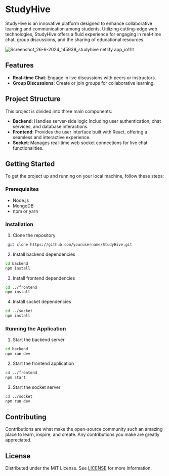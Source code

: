 # StudyHive

StudyHive is an innovative platform designed to enhance collaborative learning and communication among students. Utilizing cutting-edge web technologies, StudyHive offers a fluid experience for engaging in real-time chat, group discussions, and the sharing of educational resources.

![Screenshot_26-6-2024_145938_studyhive netlify app_io11lt](https://github.com/ajaykumarn3000/StudyHive/assets/104309385/3187146f-565b-4ae9-aed1-5b46281d5b73)

## Features

- **Real-time Chat**: Engage in live discussions with peers or instructors.
- **Group Discussions**: Create or join groups for collaborative learning.

## Project Structure

This project is divided into three main components:

- **Backend**: Handles server-side logic including user authentication, chat services, and database interactions.
- **Frontend**: Provides the user interface built with React, offering a seamless and interactive experience.
- **Socket**: Manages real-time web socket connections for live chat functionalities.

## Getting Started

To get the project up and running on your local machine, follow these steps:

### Prerequisites

- Node.js
- MongoDB
- npm or yarn

### Installation

1. Clone the repository
  ```sh
   git clone https://github.com/yourusername/StudyHive.git
   ```

2. Install backend dependencies
  ```sh
  cd backend
  npm install
  ```

3. Install frontend dependencies
  ```sh
  cd ../frontend
  npm install
  ```
  

4. Install socket dependencies
  ```sh
  cd ../socket
  npm install
  ```

### Running the Application

1. Start the backend server
  ```sh
  cd backend
  npm run dev
  ```

2. Start the frontend application
  ```sh
  cd ../frontend
  npm start
  ```

3. Start the socket server
  ```sh
  cd ../socket
  npm run dev
  ```

## Contributing
Contributions are what make the open-source community such an amazing place to learn, inspire, and create. Any contributions you make are greatly appreciated.

## License
Distributed under the MIT License. See [LICENSE](LICENSE) for more information.
